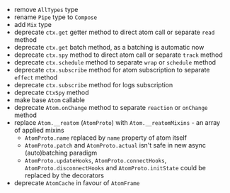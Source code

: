 - remove `AllTypes` type
- rename `Pipe` type to `Compose`
- add `Mix` type
- deprecate `ctx.get` getter method to direct atom call or separate `read` method
- deprecate `ctx.get` batch method, as a batching is automatic now
- deprecate `ctx.spy` method to direct atom call or separate `track` method
- deprecate `ctx.schedule` method to separate `wrap` or `schedule` method
- deprecate `ctx.subscribe` method for atom subscription to separate `effect` method
- deprecate `ctx.subscribe` method for logs subscription
- deprecate `CtxSpy` method
- make base `Atom` callable 
- deprecate `Atom.onChange` method to separate `reaction` or `onChange` method
- replace `Atom.__reatom` (`AtomProto`) with `Atom.__reatomMixins` - an array of applied mixins
  - `AtomProto.name` replaced by `name` property of atom itself
  - `AtomProto.patch` and `AtomProto.actual` isn't safe in new async (auto)batching paradigm
  - `AtomProto.updateHooks`, `AtomProto.connectHooks`, `AtomProto.disconnectHooks` and `AtomProto.initState` could be replaced by the decorators
- deprecate `AtomCache` in favour of `AtomFrame`
